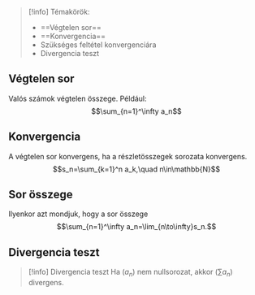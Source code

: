 > [!info] Témakörök:
> - ==Végtelen sor==
> - ==Konvergencia==
> - Szükséges feltétel konvergenciára
> - Divergencia teszt

## Végtelen sor
Valós számok végtelen összege. Például:
$$\sum_{n=1}^\infty a_n$$
## Konvergencia
A végtelen sor konvergens, ha a részletösszegek sorozata konvergens.
$$s_n=\sum_{k=1}^n a_k,\quad n\in\mathbb{N}$$
## Sor összege
Ilyenkor azt mondjuk, hogy a sor összege
$$\sum_{n=1}^\infty a_n=\lim_{n\to\infty}s_n.$$
## Divergencia teszt
> [!info] Divergencia teszt
> Ha $(a_n)$ nem nullsorozat, akkor $\big(\sum a_n\big)$ divergens.